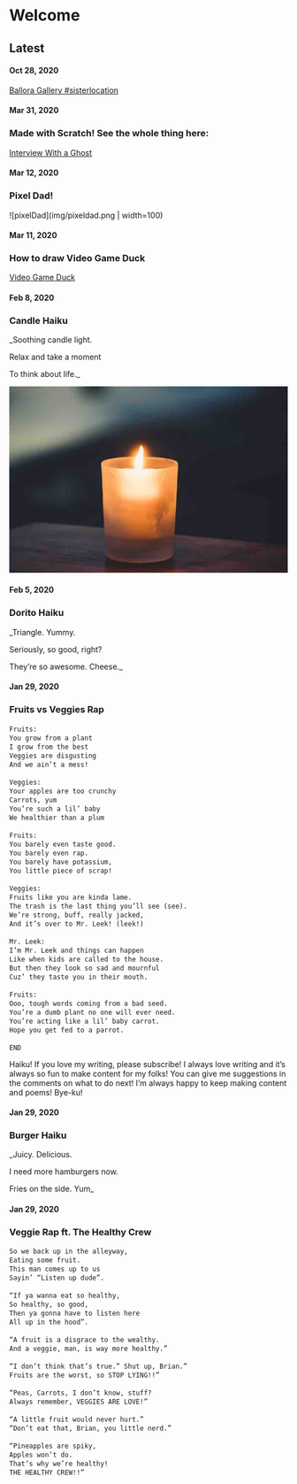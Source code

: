 # Welcome

## Latest
#### Oct 28, 2020

[Ballora Gallery #sisterlocation](https://scratch.mit.edu/projects/441926082/embed)


#### Mar 31, 2020
### Made with Scratch! See the whole thing here: 

[Interview With a Ghost](https://scratch.mit.edu/projects/381384076/)


#### Mar 12, 2020
### Pixel Dad!

![pixelDad](img/pixeldad.png | width=100)


#### Mar 11, 2020
### How to draw Video Game Duck

[Video Game Duck](https://docs.google.com/presentation/d/e/2PACX-1vStErkQqHgAFW8_kSAbKELhakW0YfRjUxbgHYfJFuhDmYoneAc-Em0PrAg_Eq9mBYKEkzfM6pkY5HH-/embed?start=false&loop=true&delayms=3000&slide=id.g7e7995037d_0_5) 

#### Feb 8, 2020
### Candle Haiku
_Soothing candle light.

Relax and take a moment

To think about life._

![candle](img/candle.jpeg)


#### Feb 5, 2020
### Dorito Haiku
_Triangle. Yummy.

Seriously, so good, right?

They’re so awesome. Cheese._


#### Jan 29, 2020
### Fruits vs Veggies Rap
```
Fruits:
You grow from a plant
I grow from the best
Veggies are disgusting
And we ain’t a mess!

Veggies:
Your apples are too crunchy
Carrots, yum
You’re such a lil’ baby
We healthier than a plum

Fruits:
You barely even taste good.
You barely even rap.
You barely have potassium,
You little piece of scrap!

Veggies:
Fruits like you are kinda lame.
The trash is the last thing you’ll see (see).
We’re strong, buff, really jacked,
And it’s over to Mr. Leek! (leek!)

Mr. Leek:
I’m Mr. Leek and things can happen
Like when kids are called to the house.
But then they look so sad and mournful
Cuz’ they taste you in their mouth.

Fruits:
Ooo, tough words coming from a bad seed.
You’re a dumb plant no one will ever need.
You’re acting like a lil’ baby carrot.
Hope you get fed to a parrot.

END
```

Haiku! If you love my writing, please subscribe! I always love writing and it’s always so fun to make content for my folks! You can give me suggestions in the comments on what to do next! I’m always happy to keep making content and poems! Bye-ku!


#### Jan 29, 2020
### Burger Haiku
_Juicy. Delicious.

I need more hamburgers now.

Fries on the side. Yum_


#### Jan 29, 2020
### Veggie Rap ft. The Healthy Crew 
```
So we back up in the alleyway,
Eating some fruit.
This man comes up to us
Sayin’ “Listen up dude”.

“If ya wanna eat so healthy,
So healthy, so good,
Then ya gonna have to listen here
All up in the hood”.

“A fruit is a disgrace to the wealthy.
And a veggie, man, is way more healthy.”

“I don’t think that’s true.” Shut up, Brian.”
Fruits are the worst, so STOP LYING!!”

“Peas, Carrots, I don’t know, stuff?
Always remember, VEGGIES ARE LOVE!”

“A little fruit would never hurt.”
“Don’t eat that, Brian, you little nerd.”

“Pineapples are spiky,
Apples won’t do.
That’s why we’re healthy!
THE HEALTHY CREW!!”
```

